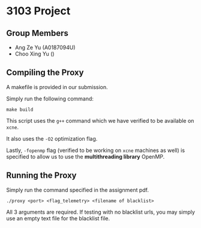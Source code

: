 # 3103 Project

## Group Members

- Ang Ze Yu (A0187094U)
- Choo Xing Yu ()

## Compiling the Proxy

A makefile is provided in our submission.

Simply run the following command:

```
make build
```

This script uses the `g++` command which we have verified to be available on `xcne`.

It also uses the `-O2` optimization flag.

Lastly, `-fopenmp` flag (verified to be working on `xcne` machines as well) is specified to allow us to use the **multithreading library** OpenMP.

## Running the Proxy

Simply run the command specified in the assignment pdf.


```
./proxy <port> <flag_telemetry> <filename of blacklist>
```

All 3 arguments are required. If testing with no blacklist urls, you may simply use an empty text file for the blacklist file.
